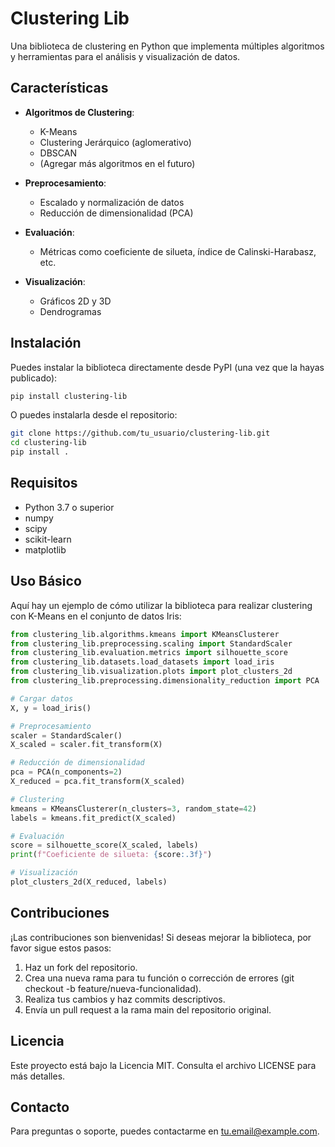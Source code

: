 # Clustering Lib

Una biblioteca de clustering en Python que implementa múltiples algoritmos y herramientas para el análisis y visualización de datos.

## Características

- **Algoritmos de Clustering**:
  - K-Means
  - Clustering Jerárquico (aglomerativo)
  - DBSCAN
  - (Agregar más algoritmos en el futuro)

- **Preprocesamiento**:
  - Escalado y normalización de datos
  - Reducción de dimensionalidad (PCA)

- **Evaluación**:
  - Métricas como coeficiente de silueta, índice de Calinski-Harabasz, etc.

- **Visualización**:
  - Gráficos 2D y 3D
  - Dendrogramas

## Instalación

Puedes instalar la biblioteca directamente desde PyPI (una vez que la hayas publicado):

```bash
pip install clustering-lib
```

O puedes instalarla desde el repositorio:

```bash
git clone https://github.com/tu_usuario/clustering-lib.git
cd clustering-lib
pip install .
```

## Requisitos

+ Python 3.7 o superior
+ numpy
+ scipy
+ scikit-learn
+ matplotlib

## Uso Básico

Aquí hay un ejemplo de cómo utilizar la biblioteca para realizar clustering con K-Means en el conjunto de datos Iris:


```python
from clustering_lib.algorithms.kmeans import KMeansClusterer
from clustering_lib.preprocessing.scaling import StandardScaler
from clustering_lib.evaluation.metrics import silhouette_score
from clustering_lib.datasets.load_datasets import load_iris
from clustering_lib.visualization.plots import plot_clusters_2d
from clustering_lib.preprocessing.dimensionality_reduction import PCA

# Cargar datos
X, y = load_iris()

# Preprocesamiento
scaler = StandardScaler()
X_scaled = scaler.fit_transform(X)

# Reducción de dimensionalidad
pca = PCA(n_components=2)
X_reduced = pca.fit_transform(X_scaled)

# Clustering
kmeans = KMeansClusterer(n_clusters=3, random_state=42)
labels = kmeans.fit_predict(X_scaled)

# Evaluación
score = silhouette_score(X_scaled, labels)
print(f"Coeficiente de silueta: {score:.3f}")

# Visualización
plot_clusters_2d(X_reduced, labels)
```

## Contribuciones

¡Las contribuciones son bienvenidas! Si deseas mejorar la biblioteca, por favor sigue estos pasos:

1. Haz un fork del repositorio.
2. Crea una nueva rama para tu función o corrección de errores (git checkout -b feature/nueva-funcionalidad).
3. Realiza tus cambios y haz commits descriptivos.
4. Envía un pull request a la rama main del repositorio original.

## Licencia

Este proyecto está bajo la Licencia MIT. Consulta el archivo LICENSE para más detalles.

## Contacto

Para preguntas o soporte, puedes contactarme en tu.email@example.com.
